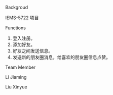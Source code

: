 Backgroud

IEMS-5722 项目



Functions

1. 登入注册。
2. 添加好友。
3. 好友之间发送信息。
4. 发送新的朋友圈消息，给喜欢的朋友圈信息点赞。



Team Member

Li Jiaming

Liu Xinyue